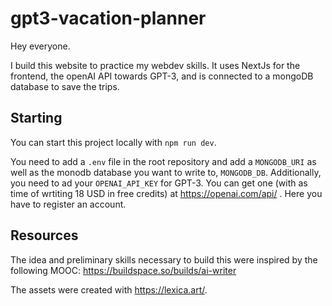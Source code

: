 # gpt3-vacation-planner

Hey everyone.

I build this website to practice my webdev skills. It uses NextJs for the frontend, the openAI API towards GPT-3, and is connected to a mongoDB database to save the trips.

## Starting

You can start this project locally with `npm run dev`.

You need to add a `.env` file in the root repository and add a `MONGODB_URI` as well as the monodb database you want to write to, `MONGODB_DB`. Additionally, you need to ad your `OPENAI_API_KEY` for GPT-3. You can get one (with as time of wrtiting 18 USD in free credits) at https://openai.com/api/ . Here you have to register an account.

## Resources

The idea and preliminary skills necessary to build this were inspired by the following MOOC: https://buildspace.so/builds/ai-writer

The assets were created with https://lexica.art/.
